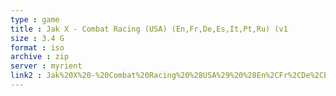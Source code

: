 ```yaml
---
type : game
title : Jak X - Combat Racing (USA) (En,Fr,De,Es,It,Pt,Ru) (v1
size : 3.4 G
format : iso
archive : zip
server : myrient
link2 : Jak%20X%20-%20Combat%20Racing%20%28USA%29%20%28En%2CFr%2CDe%2CEs%2CIt%2CPt%2CRu%29%20%28v1.00%29
---
```

